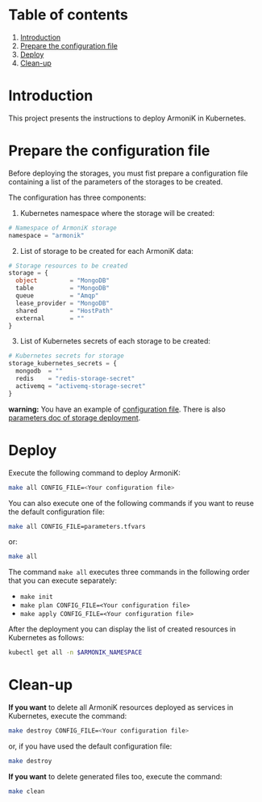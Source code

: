# Table of contents

1. [Introduction](#introduction)
2. [Prepare the configuration file](#prepare-the-configuration-file)
3. [Deploy](#deploy)
4. [Clean-up](#clean-up)

# Introduction

This project presents the instructions to deploy ArmoniK in Kubernetes.

# Prepare the configuration file

Before deploying the storages, you must fist prepare a configuration file containing a list of the parameters of the
storages to be created.

The configuration has three components:

1. Kubernetes namespace where the storage will be created:

```terraform
# Namespace of ArmoniK storage
namespace = "armonik"
```

2. List of storage to be created for each ArmoniK data:

```terraform
# Storage resources to be created
storage = {
  object         = "MongoDB"
  table          = "MongoDB"
  queue          = "Amqp"
  lease_provider = "MongoDB"
  shared         = "HostPath"
  external       = ""
}
```

3. List of Kubernetes secrets of each storage to be created:

```terraform
# Kubernetes secrets for storage
storage_kubernetes_secrets = {
  mongodb  = ""
  redis    = "redis-storage-secret"
  activemq = "activemq-storage-secret"
}
```

**warning:** You have an example of [configuration file](./parameters.tfvars). There is
also [parameters doc of storage deployment](../../docs/deploy/storage-deploy-config.md).

# Deploy

Execute the following command to deploy ArmoniK:

```bash
make all CONFIG_FILE=<Your configuration file> 
```

You can also execute one of the following commands if you want to reuse the default configuration file:

```bash
make all CONFIG_FILE=parameters.tfvars 
```

or:

```bash
make all
```

The command `make all` executes three commands in the following order that you can execute separately:

* `make init`
* `make plan CONFIG_FILE=<Your configuration file>`
* `make apply CONFIG_FILE=<Your configuration file>`

After the deployment you can display the list of created resources in Kubernetes as follows:

```bash
kubectl get all -n $ARMONIK_NAMESPACE
```

# Clean-up

**If you want** to delete all ArmoniK resources deployed as services in Kubernetes, execute the command:

```bash
make destroy CONFIG_FILE=<Your configuration file> 
```

or, if you have used the default configuration file:

```bash
make destroy
```

**If you want** to delete generated files too, execute the command:

```bash
make clean
```